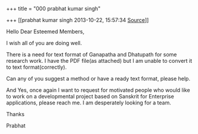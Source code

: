 +++
title = "000 prabhat kumar singh"

+++
[[prabhat kumar singh	2013-10-22, 15:57:34 [Source](https://groups.google.com/g/samskrita/c/S3l1THgVclA)]]



Hello Dear Esteemed Members,

  

I wish all of you are doing well.

There is a need for text format of Ganapatha and Dhatupath for some research work. I have the PDF file(as attached) but I am unable to convert it to text format(correctly).

Can any of you suggest a method or have a ready text format, please help.

  

And Yes, once again I want to request for motivated people who would like to work on a developmental project based on Sanskrit for Enterprise applications, please reach me. I am desperately looking for a team.

  

  

Thanks

Prabhat

